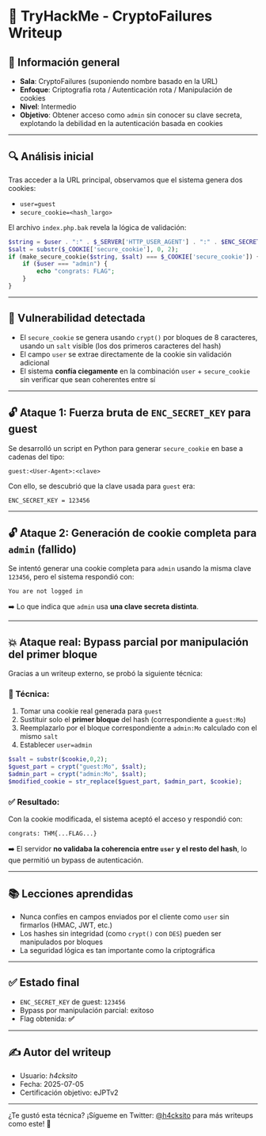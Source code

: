 # 🧠 TryHackMe - CryptoFailures Writeup

## 📌 Información general

* **Sala**: CryptoFailures (suponiendo nombre basado en la URL)
* **Enfoque**: Criptografía rota / Autenticación rota / Manipulación de cookies
* **Nivel**: Intermedio
* **Objetivo**: Obtener acceso como `admin` sin conocer su clave secreta, explotando la debilidad en la autenticación basada en cookies

---

## 🔍 Análisis inicial

Tras acceder a la URL principal, observamos que el sistema genera dos cookies:

* `user=guest`
* `secure_cookie=<hash_largo>`

El archivo `index.php.bak` revela la lógica de validación:

```php
$string = $user . ":" . $_SERVER['HTTP_USER_AGENT'] . ":" . $ENC_SECRET_KEY;
$salt = substr($_COOKIE['secure_cookie'], 0, 2);
if (make_secure_cookie($string, $salt) === $_COOKIE['secure_cookie']) {
    if ($user === "admin") {
        echo "congrats: FLAG";
    }
}
```

---

## 🧪 Vulnerabilidad detectada

* El `secure_cookie` se genera usando `crypt()` por bloques de 8 caracteres, usando un `salt` visible (los dos primeros caracteres del hash)
* El campo `user` se extrae directamente de la cookie sin validación adicional
* El sistema **confía ciegamente** en la combinación `user` + `secure_cookie` sin verificar que sean coherentes entre sí

---

## 🔓 Ataque 1: Fuerza bruta de `ENC_SECRET_KEY` para guest

Se desarrolló un script en Python para generar `secure_cookie` en base a cadenas del tipo:

```
guest:<User-Agent>:<clave>
```

Con ello, se descubrió que la clave usada para `guest` era:

```
ENC_SECRET_KEY = 123456
```

---

## 🔓 Ataque 2: Generación de cookie completa para `admin` (fallido)

Se intentó generar una cookie completa para `admin` usando la misma clave `123456`, pero el sistema respondió con:

```
You are not logged in
```

➡️ Lo que indica que `admin` usa **una clave secreta distinta**.

---

## 💥 Ataque real: Bypass parcial por manipulación del primer bloque

Gracias a un writeup externo, se probó la siguiente técnica:

### 🎯 Técnica:

1. Tomar una cookie real generada para `guest`
2. Sustituir solo el **primer bloque** del hash (correspondiente a `guest:Mo`)
3. Reemplazarlo por el bloque correspondiente a `admin:Mo` calculado con el mismo `salt`
4. Establecer `user=admin`

```php
$salt = substr($cookie,0,2);
$guest_part = crypt("guest:Mo", $salt);
$admin_part = crypt("admin:Mo", $salt);
$modified_cookie = str_replace($guest_part, $admin_part, $cookie);
```

### ✅ Resultado:

Con la cookie modificada, el sistema aceptó el acceso y respondió con:

```
congrats: THM{...FLAG...}
```

➡️ El servidor **no validaba la coherencia entre `user` y el resto del hash**, lo que permitió un bypass de autenticación.

---

## 📚 Lecciones aprendidas

* Nunca confíes en campos enviados por el cliente como `user` sin firmarlos (HMAC, JWT, etc.)
* Los hashes sin integridad (como `crypt()` con `DES`) pueden ser manipulados por bloques
* La seguridad lógica es tan importante como la criptográfica

---

## ✅ Estado final

* `ENC_SECRET_KEY` de guest: `123456`
* Bypass por manipulación parcial: exitoso
* Flag obtenida: **✅**

---

## ✍️ Autor del writeup

* Usuario: *h4cksito*
* Fecha: 2025-07-05
* Certificación objetivo: eJPTv2

---

¿Te gustó esta técnica? ¡Sígueme en Twitter: [@h4cksito](https://twitter.com/h4cksito) para más writeups como este! 🐚
